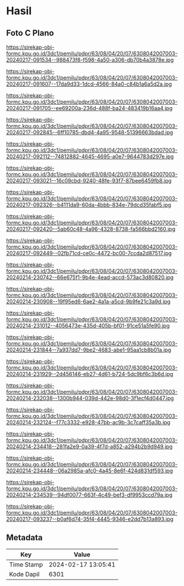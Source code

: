 # Hasil

## Foto C Plano

https://sirekap-obj-formc.kpu.go.id/3dc1/pemilu/pdpr/63/08/04/20/07/6308042007003-20240217-091534--988473f8-f598-4a50-a306-db70b4a3878e.jpg

https://sirekap-obj-formc.kpu.go.id/3dc1/pemilu/pdpr/63/08/04/20/07/6308042007003-20240217-091607--17da9d33-1dcd-4566-84a0-c84b1a6a5d2a.jpg

https://sirekap-obj-formc.kpu.go.id/3dc1/pemilu/pdpr/63/08/04/20/07/6308042007003-20240217-091705--ee69200a-236d-488f-ba24-483419b16aa4.jpg

https://sirekap-obj-formc.kpu.go.id/3dc1/pemilu/pdpr/63/08/04/20/07/6308042007003-20240217-092845--6ff10785-dbd4-4a95-9548-51396663bdad.jpg

https://sirekap-obj-formc.kpu.go.id/3dc1/pemilu/pdpr/63/08/04/20/07/6308042007003-20240217-092112--74812882-4645-4695-a0e7-9644783d297e.jpg

https://sirekap-obj-formc.kpu.go.id/3dc1/pemilu/pdpr/63/08/04/20/07/6308042007003-20240217-093021--16c09cbd-9240-48fe-93f7-87bee6459fb8.jpg

https://sirekap-obj-formc.kpu.go.id/3dc1/pemilu/pdpr/63/08/04/20/07/6308042007003-20240217-092326--b4111da9-60da-4bbb-834e-79dcd35fabf5.jpg

https://sirekap-obj-formc.kpu.go.id/3dc1/pemilu/pdpr/63/08/04/20/07/6308042007003-20240217-092420--5ab60c48-4a96-4328-8738-fa566bbd2160.jpg

https://sirekap-obj-formc.kpu.go.id/3dc1/pemilu/pdpr/63/08/04/20/07/6308042007003-20240217-092449--02fb71cd-ce0c-4472-bc00-7ccda2d87517.jpg

https://sirekap-obj-formc.kpu.go.id/3dc1/pemilu/pdpr/63/08/04/20/07/6308042007003-20240214-230742--66e675f1-9b4e-4ead-accd-573ac3d80820.jpg

https://sirekap-obj-formc.kpu.go.id/3dc1/pemilu/pdpr/63/08/04/20/07/6308042007003-20240214-230908--19f95ed6-6ae2-4a1a-a5cd-9b9fe21c3a9d.jpg

https://sirekap-obj-formc.kpu.go.id/3dc1/pemilu/pdpr/63/08/04/20/07/6308042007003-20240214-231012--4056473e-435d-405b-bf01-91ce51a5fe90.jpg

https://sirekap-obj-formc.kpu.go.id/3dc1/pemilu/pdpr/63/08/04/20/07/6308042007003-20240214-231844--7a937dd7-9be2-4683-abe1-95aa1cb8b01a.jpg

https://sirekap-obj-formc.kpu.go.id/3dc1/pemilu/pdpr/63/08/04/20/07/6308042007003-20240214-231929--2d456146-eb27-4d61-b724-5dc9bf6c3b6d.jpg

https://sirekap-obj-formc.kpu.go.id/3dc1/pemilu/pdpr/63/08/04/20/07/6308042007003-20240214-232038--1300b944-039d-442e-98d0-3f1ecf4d0447.jpg

https://sirekap-obj-formc.kpu.go.id/3dc1/pemilu/pdpr/63/08/04/20/07/6308042007003-20240214-232124--f77c3332-e928-47bb-ac9b-3c7caff35a3b.jpg

https://sirekap-obj-formc.kpu.go.id/3dc1/pemilu/pdpr/63/08/04/20/07/6308042007003-20240214-234418--281fa2e9-0a39-4f7d-a852-a294b2b9d949.jpg

https://sirekap-obj-formc.kpu.go.id/3dc1/pemilu/pdpr/63/08/04/20/07/6308042007003-20240214-234448--06a2985a-afc0-4a45-8e6f-424d831df593.jpg

https://sirekap-obj-formc.kpu.go.id/3dc1/pemilu/pdpr/63/08/04/20/07/6308042007003-20240214-234539--94df0077-663f-4c49-bef3-df9953ccd79a.jpg

https://sirekap-obj-formc.kpu.go.id/3dc1/pemilu/pdpr/63/08/04/20/07/6308042007003-20240217-093237--b0af6d74-35f4-4445-9346-e2dd7b13a893.jpg


## Metadata

| Key        | Value               |
| ---------- | ------------------- |
| Time Stamp | 2024-02-17 13:05:41 |
| Kode Dapil | 6301                |



